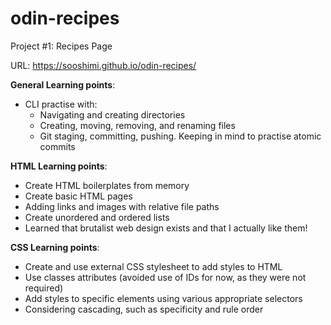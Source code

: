 # odin-recipes

Project #1: Recipes Page

URL: <https://sooshimi.github.io/odin-recipes/>

**General Learning points**:

- CLI practise with:
  - Navigating and creating directories
  - Creating, moving, removing, and renaming files
  - Git staging, committing, pushing. Keeping in mind to practise atomic commits

**HTML Learning points**:

- Create HTML boilerplates from memory
- Create basic HTML pages
- Adding links and images with relative file paths
- Create unordered and ordered lists
- Learned that brutalist web design exists and that I actually like them!

**CSS Learning points**:

- Create and use external CSS stylesheet to add styles to HTML
- Use classes attributes (avoided use of IDs for now, as they were not required)
- Add styles to specific elements using various appropriate selectors
- Considering cascading, such as specificity and rule order
